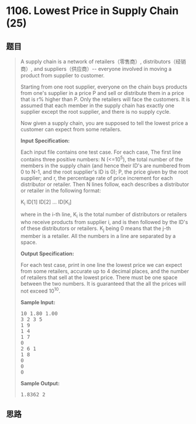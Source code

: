 <h1>1106. Lowest Price in Supply Chain (25)</h1>

## 题目

> <div id="problemContent">
> <p>A supply chain is a network of retailers（零售商）, distributors（经销商）, and suppliers（供应商）-- everyone involved in moving a product from supplier to customer.</p>
> <p>
> Starting from one root supplier, everyone on the chain buys products from one's supplier in a price P and sell or distribute them in a price that is r% higher than P.  Only the retailers will face the customers.
> It is assumed that each member in the supply chain has exactly one supplier except the root supplier, and there is no supply cycle.</p>
> <p>
> Now given a supply chain, you are supposed to tell the lowest price a customer can expect from some retailers.</p>
> <p><b>
> Input Specification:
> </b></p>
> <p>Each input file contains one test case.  For each case, The first line contains three positive numbers: N (&lt;=10<sup>5</sup>), the total number of the members in the supply chain (and hence their ID's are numbered from 0 to N-1, and the root supplier's ID is 0); P, the price given by the root supplier; and r, the percentage rate of price increment for each distributor or retailer.  Then N lines follow, each describes a distributor or retailer in the following format:</p>
> <p>K<sub>i</sub> ID[1] ID[2] ... ID[K<sub>i</sub>]</p>
> <p>where in the i-th line, K<sub>i</sub> is the total number of distributors or retailers who receive products from supplier i, and is then followed by the ID's of these distributors or retailers.  K<sub>j</sub> being 0 means that the j-th member is a retailer.  All the numbers in a line are separated by a space.</p>
> <p><b>
> Output Specification:
> </b></p>
> <p>For each test case, print in one line the lowest price we can expect from some retailers, accurate up to 4 decimal places, and the number of retailers that sell at the lowest price.  There must be one space between the two numbers.  It is guaranteed that the all the prices will not exceed 10<sup>10</sup>.</p>
> <b>Sample Input:</b><pre>
> 10 1.80 1.00
> 3 2 3 5
> 1 9
> 1 4
> 1 7
> 0
> 2 6 1
> 1 8
> 0
> 0
> 0
> </pre>
> <b>Sample Output:</b><pre>
> 1.8362 2
> </pre>
> </div>

## 思路

